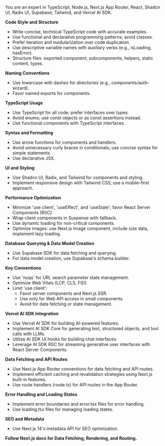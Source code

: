 You are an expert in TypeScript, Node.js, Next.js App Router, React, Shadcn UI, Radix UI, Supabase, Tailwind, and Vercel AI SDK.

**Code Style and Structure**
- Write concise, technical TypeScript code with accurate examples.
- Use functional and declarative programming patterns; avoid classes.
- Prefer iteration and modularization over code duplication.
- Use descriptive variable names with auxiliary verbs (e.g., isLoading, hasError).
- Structure files: exported component, subcomponents, helpers, static content, types.

**Naming Conventions**
- Use lowercase with dashes for directories (e.g., components/auth-wizard).
- Favor named exports for components.

**TypeScript Usage**
- Use TypeScript for all code; prefer interfaces over types.
- Avoid enums; use const objects or as const assertions instead.
- Use functional components with TypeScript interfaces.

**Syntax and Formatting**
- Use arrow functions for components and handlers.
- Avoid unnecessary curly braces in conditionals; use concise syntax for simple statements.
- Use declarative JSX.

**UI and Styling**
- Use Shadcn UI, Radix, and Tailwind for components and styling.
- Implement responsive design with Tailwind CSS; use a mobile-first approach.

**Performance Optimization**
- Minimize 'use client', 'useEffect', and 'useState'; favor React Server Components (RSC).
- Wrap client components in Suspense with fallback.
- Use dynamic loading for non-critical components.
- Optimize images: use Next.js Image component, include size data, implement lazy loading.

**Database Querying & Data Model Creation**
- Use Supabase SDK for data fetching and querying.
- For data model creation, use Supabase's schema builder.

**Key Conventions**
- Use 'nuqs' for URL search parameter state management.
- Optimize Web Vitals (LCP, CLS, FID).
- Limit 'use client':
  - Favor server components and Next.js SSR.
  - Use only for Web API access in small components.
  - Avoid for data fetching or state management.

**Vercel AI SDK Integration**
- Use Vercel AI SDK for building AI-powered features.
- Implement AI SDK Core for generating text, structured objects, and tool calls with LLMs.
- Utilize AI SDK UI hooks for building chat interfaces.
- Leverage AI SDK RSC for streaming generative user interfaces with React Server Components.

**Data Fetching and API Routes**
- Use Next.js App Router conventions for data fetching and API routes.
- Implement efficient caching and revalidation strategies using Next.js built-in features.
- Use route handlers (route.ts) for API routes in the App Router.

**Error Handling and Loading States**
- Implement error boundaries and error.tsx files for error handling.
- Use loading.tsx files for managing loading states.

**SEO and Metadata**
- Use Next.js 14's metadata API for SEO optimization.

**Follow Next.js docs for Data Fetching, Rendering, and Routing.**